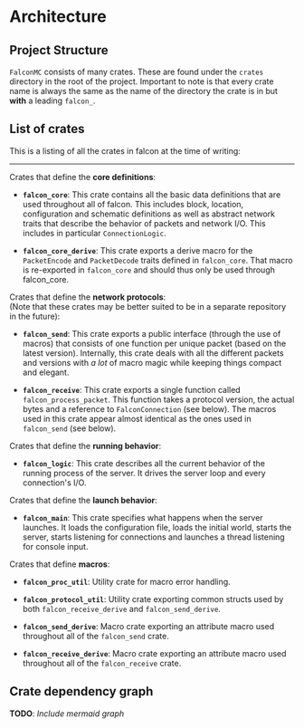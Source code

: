 # Architecture

## Project Structure
`FalconMC` consists of many crates. These are found under the `crates` directory
in the root of the project. Important to note is that every crate name is always
the same as the name of the directory the crate is in but **with** a leading `falcon_`.

## List of crates

This is a listing of all the crates in falcon at the time of writing:

---

Crates that define the **core definitions**:

- **`falcon_core`**: This crate contains all the basic data definitions that are used throughout all of falcon.
    This includes block, location, configuration and schematic definitions as well as abstract network
    traits that describe the behavior of packets and network I/O. This includes in particular `ConnectionLogic`.

- **`falcon_core_derive`**: This crate exports a derive macro for the `PacketEncode` and `PacketDecode` traits
    defined in `falcon_core`. That macro is re-exported in `falcon_core` and should thus only be used through falcon_core.

Crates that define the **network protocols**:\
(Note that these crates may be better suited to be in a separate repository in the future):

- **`falcon_send`**: This crate exports a public interface (through the use of macros) that consists of
    one function per unique packet (based on the latest version). Internally, this crate deals with all
    the different packets and versions with *a lot* of macro magic while keeping things compact and elegant.

- **`falcon_receive`**: This crate exports a single function called `falcon_process_packet`.
    This function takes a protocol version, the actual bytes and a reference to `FalconConnection` (see below).
    The macros used in this crate appear almost identical as the ones used in `falcon_send` (see below).

Crates that define the **running behavior**:

- **`falcon_logic`**: This crate describes all the current behavior of the running process of the server.
    It drives the server loop and every connection's I/O.

Crates that define the **launch behavior**:

- **`falcon_main`**: This crate specifies what happens when the server launches.
    It loads the configuration file, loads the initial world, starts the server,
    starts listening for connections and launches a thread listening for console input.

Crates that define **macros**:

- **`falcon_proc_util`**: Utility crate for macro error handling.

- **`falcon_protocol_util`**: Utility crate exporting common structs used by both `falcon_receive_derive` and `falcon_send_derive`.

- **`falcon_send_derive`**: Macro crate exporting an attribute macro used throughout all of the `falcon_send` crate.

- **`falcon_receive_derive`**: Macro crate exporting an attribute macro used throughout all of the `falcon_receive` crate.

## Crate dependency graph

**TODO**: *Include mermaid graph*

